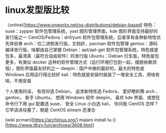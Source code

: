 # linux发型版比较
（online)[https://www.onworks.net/os-distributions/debian-based]
特色：
suse：zypper 软件包管理系统，yast 图形管理界面，kde 图形界面支持最好的发行版之一
CentOS/Fedora：dnf/yum 软件包管理系统，后者享有各种新特性优先体验券
arch：仅二进制发行版，文档好，pacman 软件包管理
gentoo：源码编译发行版，啥都由自己掌握
Debian：apt/apt-get 软件包管理系统，特色就是包多，最清真（最符合自由软件）的发行版
Ubuntu：Debian 衍生版，特色是包更多，有类似 docker 这种的软件管理方式（运行环境打包到一起，摆脱依赖烦恼），图形界面最友好的之一
deepin：国产中做的最好的，最大的特色是 Windows 应用运行得比较好
kali：特色就是安装时就装了一堆安全工具，用啥有啥，不用安装

个人使用的话，
有信仰选 Debian，
追求新特性选 Fedora，
爱好瞎折腾 arch 、gentoo，
新手 Ubuntu，
想用 Windows 软件 deepin，
喜欢 kde 界面、或想在命令行下用 gui 配置选 suse，
安全 Linux 小白选 kali，
你问我 CentOS 怎样？它早该进坟墓了，倒是 CentOS stream 还凑合

(wiki pcman)[https://archlinux.org/]
majaro  install tu ()[https://www.dhzy.fun/archives/3608.html]